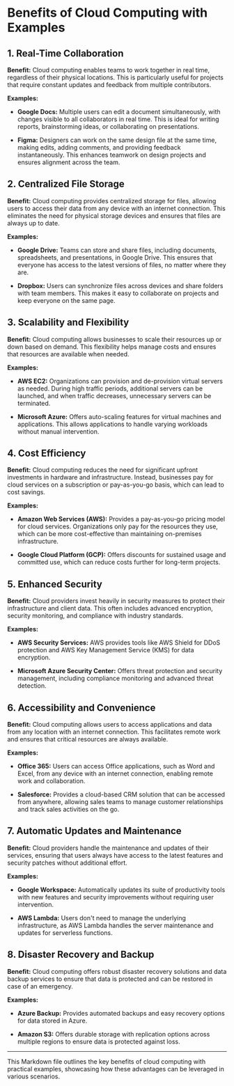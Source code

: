 # Benefits of Cloud Computing with Examples

## 1. Real-Time Collaboration

**Benefit:**
Cloud computing enables teams to work together in real time, regardless of their physical locations. This is particularly useful for projects that require constant updates and feedback from multiple contributors.

**Examples:**

- **Google Docs:**
  Multiple users can edit a document simultaneously, with changes visible to all collaborators in real time. This is ideal for writing reports, brainstorming ideas, or collaborating on presentations.

- **Figma:**
  Designers can work on the same design file at the same time, making edits, adding comments, and providing feedback instantaneously. This enhances teamwork on design projects and ensures alignment across the team.

## 2. Centralized File Storage

**Benefit:**
Cloud computing provides centralized storage for files, allowing users to access their data from any device with an internet connection. This eliminates the need for physical storage devices and ensures that files are always up to date.

**Examples:**

- **Google Drive:**
  Teams can store and share files, including documents, spreadsheets, and presentations, in Google Drive. This ensures that everyone has access to the latest versions of files, no matter where they are.

- **Dropbox:**
  Users can synchronize files across devices and share folders with team members. This makes it easy to collaborate on projects and keep everyone on the same page.

## 3. Scalability and Flexibility

**Benefit:**
Cloud computing allows businesses to scale their resources up or down based on demand. This flexibility helps manage costs and ensures that resources are available when needed.

**Examples:**

- **AWS EC2:**
  Organizations can provision and de-provision virtual servers as needed. During high traffic periods, additional servers can be launched, and when traffic decreases, unnecessary servers can be terminated.

- **Microsoft Azure:**
  Offers auto-scaling features for virtual machines and applications. This allows applications to handle varying workloads without manual intervention.

## 4. Cost Efficiency

**Benefit:**
Cloud computing reduces the need for significant upfront investments in hardware and infrastructure. Instead, businesses pay for cloud services on a subscription or pay-as-you-go basis, which can lead to cost savings.

**Examples:**

- **Amazon Web Services (AWS):**
  Provides a pay-as-you-go pricing model for cloud services. Organizations only pay for the resources they use, which can be more cost-effective than maintaining on-premises infrastructure.

- **Google Cloud Platform (GCP):**
  Offers discounts for sustained usage and committed use, which can reduce costs further for long-term projects.

## 5. Enhanced Security

**Benefit:**
Cloud providers invest heavily in security measures to protect their infrastructure and client data. This often includes advanced encryption, security monitoring, and compliance with industry standards.

**Examples:**

- **AWS Security Services:**
  AWS provides tools like AWS Shield for DDoS protection and AWS Key Management Service (KMS) for data encryption.

- **Microsoft Azure Security Center:**
  Offers threat protection and security management, including compliance monitoring and advanced threat detection.

## 6. Accessibility and Convenience

**Benefit:**
Cloud computing allows users to access applications and data from any location with an internet connection. This facilitates remote work and ensures that critical resources are always available.

**Examples:**

- **Office 365:**
  Users can access Office applications, such as Word and Excel, from any device with an internet connection, enabling remote work and collaboration.

- **Salesforce:**
  Provides a cloud-based CRM solution that can be accessed from anywhere, allowing sales teams to manage customer relationships and track sales activities on the go.

## 7. Automatic Updates and Maintenance

**Benefit:**
Cloud providers handle the maintenance and updates of their services, ensuring that users always have access to the latest features and security patches without additional effort.

**Examples:**

- **Google Workspace:**
  Automatically updates its suite of productivity tools with new features and security improvements without requiring user intervention.

- **AWS Lambda:**
  Users don't need to manage the underlying infrastructure, as AWS Lambda handles the server maintenance and updates for serverless functions.

## 8. Disaster Recovery and Backup

**Benefit:**
Cloud computing offers robust disaster recovery solutions and data backup services to ensure that data is protected and can be restored in case of an emergency.

**Examples:**

- **Azure Backup:**
  Provides automated backups and easy recovery options for data stored in Azure.

- **Amazon S3:**
  Offers durable storage with replication options across multiple regions to ensure data is protected against loss.

---

This Markdown file outlines the key benefits of cloud computing with practical examples, showcasing how these advantages can be leveraged in various scenarios.
